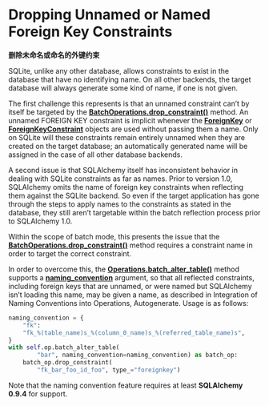 # Dropping Unnamed or Named Foreign Key Constraints

**删除未命名或命名的外键约束**

[BatchOperations.drop_constraint()]: ../en/ops.html#alembic.operations.BatchOperations.drop_constraint
[ForeignKey]: https://docs.sqlalchemy.org/en/14/core/constraints.html#sqlalchemy.schema.ForeignKey
[ForeignKeyConstraint]: https://docs.sqlalchemy.org/en/14/core/constraints.html#sqlalchemy.schema.ForeignKeyConstraint
[Operations.batch_alter_table()]: ../en/ops.html#alembic.operations.Operations.batch_alter_table
[naming_convention]: ../en/ops.html#alembic.operations.Operations.batch_alter_table.params.naming_convention
[Integration of Naming Conventions into Operations, Autogenerate]: ../en/naming.html#autogen-naming-conventions

SQLite, unlike any other database, allows constraints to exist in the database that have no identifying name. On all other backends, the target database will always generate some kind of name, if one is not given.

The first challenge this represents is that an unnamed constraint can’t by itself be targeted by the **[BatchOperations.drop_constraint()]** method. An unnamed FOREIGN KEY constraint is implicit whenever the **[ForeignKey]** or **[ForeignKeyConstraint]** objects are used without passing them a name. Only on SQLite will these constraints remain entirely unnamed when they are created on the target database; an automatically generated name will be assigned in the case of all other database backends.

A second issue is that SQLAlchemy itself has inconsistent behavior in dealing with SQLite constraints as far as names. Prior to version 1.0, SQLAlchemy omits the name of foreign key constraints when reflecting them against the SQLite backend. So even if the target application has gone through the steps to apply names to the constraints as stated in the database, they still aren’t targetable within the batch reflection process prior to SQLAlchemy 1.0.

Within the scope of batch mode, this presents the issue that the **[BatchOperations.drop_constraint()]** method requires a constraint name in order to target the correct constraint.

In order to overcome this, the **[Operations.batch_alter_table()]** method supports a **[naming_convention]** argument, so that all reflected constraints, including foreign keys that are unnamed, or were named but SQLAlchemy isn’t loading this name, may be given a name, as described in Integration of Naming Conventions into Operations, Autogenerate. Usage is as follows:

```python
naming_convention = {
    "fk":
    "fk_%(table_name)s_%(column_0_name)s_%(referred_table_name)s",
}
with self.op.batch_alter_table(
        "bar", naming_convention=naming_convention) as batch_op:
    batch_op.drop_constraint(
        "fk_bar_foo_id_foo", type_="foreignkey")
```

Note that the naming convention feature requires at least **SQLAlchemy 0.9.4** for support.
